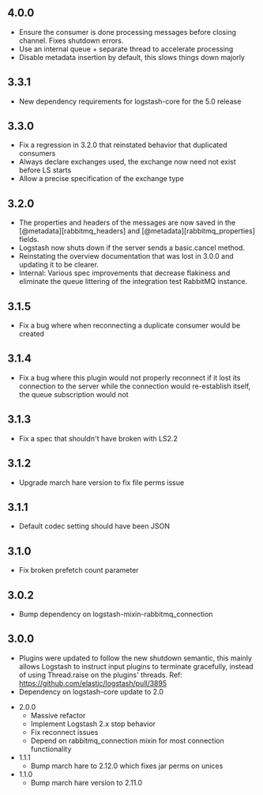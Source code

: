 ## 4.0.0
 - Ensure the consumer is done processing messages before closing channel. Fixes shutdown errors.
 - Use an internal queue + separate thread to accelerate processing
 - Disable metadata insertion by default, this slows things down majorly

## 3.3.1
  - New dependency requirements for logstash-core for the 5.0 release

## 3.3.0
 - Fix a regression in 3.2.0 that reinstated behavior that duplicated consumers
 - Always declare exchanges used, the exchange now need not exist before LS starts
 - Allow a precise specification of the exchange type

## 3.2.0
 - The properties and headers of the messages are now saved in the [@metadata][rabbitmq_headers] and [@metadata][rabbitmq_properties] fields.
 - Logstash now shuts down if the server sends a basic.cancel method.
 - Reinstating the overview documentation that was lost in 3.0.0 and updating it to be clearer.
 - Internal: Various spec improvements that decrease flakiness and eliminate the queue littering of the integration test RabbitMQ instance.

## 3.1.5
 - Fix a bug where when reconnecting a duplicate consumer would be created

## 3.1.4
 - Fix a bug where this plugin would not properly reconnect if it lost its connection to the server while the connection would re-establish itself, the queue subscription would not

## 3.1.3
 - Fix a spec that shouldn't have broken with LS2.2
## 3.1.2
 - Upgrade march hare version to fix file perms issue
## 3.1.1
 - Default codec setting should have been JSON

## 3.1.0
 - Fix broken prefetch count parameter

## 3.0.2
 - Bump dependency on logstash-mixin-rabbitmq_connection

## 3.0.0
 - Plugins were updated to follow the new shutdown semantic, this mainly allows Logstash to instruct input plugins to terminate gracefully,
   instead of using Thread.raise on the plugins' threads. Ref: https://github.com/elastic/logstash/pull/3895
 - Dependency on logstash-core update to 2.0

* 2.0.0
  - Massive refactor
  - Implement Logstash 2.x stop behavior
  - Fix reconnect issues
  - Depend on rabbitmq_connection mixin for most connection functionality
* 1.1.1
  - Bump march hare to 2.12.0 which fixes jar perms on unices
* 1.1.0
  - Bump march hare version to 2.11.0
